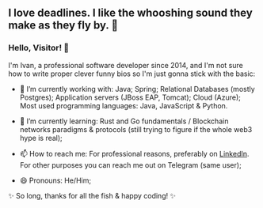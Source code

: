 ## I love deadlines. I like the whooshing sound they make as they fly by. 💨

### Hello, Visitor! 👋

I'm Ivan, a professional software developer since 2014, and I'm not sure how to write proper clever funny bios so I'm just gonna stick with the basic: 

- 🔭 I’m currently working with: Java; Spring; Relational Databases (mostly Postgres); Application servers (JBoss EAP, Tomcat); Cloud (Azure);
Most used programming languages: Java, JavaScript & Python.

- 🌱 I’m currently learning: Rust and Go fundamentals / Blockchain networks paradigms & protocols (still trying to figure if the whole web3 hype is real);

- 📫 How to reach me: For professional reasons, preferably on [LinkedIn](https://www.linkedin.com/in/zucchivan/). For other purposes you can reach me out on Telegram (same user);

- 😄 Pronouns: He/Him;

✨ So long, thanks for all the fish & happy coding! ✨
